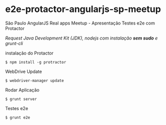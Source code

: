 # e2e-protactor-angularjs-sp-meetup

São Paulo AngularJS Real apps Meetup - Apresentação Testes e2e com Protactor

_Request Java Development Kit (JDK), nodejs com instalação **sem sudo** e grunt-cli_

instalação do Protactor
```
$ npm install -g protractor
```

WebDrive Update
```
$ webdriver-manager update
```

Rodar Aplicação
```
$ grunt server
```

Testes e2e
```
$ grunt e2e
```

